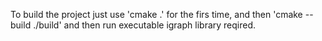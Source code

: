 To build the project just use 'cmake .' for the firs time, and then
'cmake --build ./build' and then run executable
igraph library reqired.
